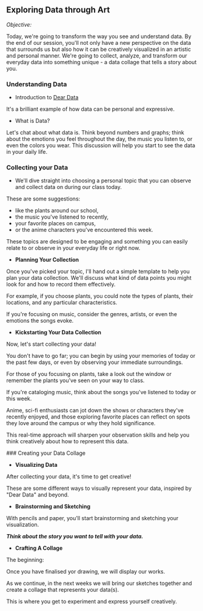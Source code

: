 ## Exploring Data through Art

*Objective:*

Today, we're going to transform the way you see and understand data. By the end of our session, you'll not only have a new perspective on the data that surrounds us but also how it can be creatively visualized in an artistic and personal manner. We're going to collect, analyze, and transform our everyday data into something unique - a data collage that tells a story about you.

### Understanding Data

* Introduction to [Dear Data](http://www.dear-data.com/theproject)

It's a brilliant example of how data can be personal and expressive.

* What is Data? 

Let's chat about what data is. 
Think beyond numbers and graphs; think about the emotions you feel throughout the day, the music you listen to, or even the colors you wear. This discussion will help you start to see the data in your daily life.

### Collecting your Data

* We'll dive straight into choosing a personal topic that you can observe and collect data on during our class today. 

These are some suggestions: 
- like the plants around our school, 
- the music you've listened to recently, 
- your favorite places on campus, 
- or the anime characters you've encountered this week. 

These topics are designed to be engaging and something you can easily relate to or observe in your everyday life or right now.

* **Planning Your Collection** 

Once you've picked your topic, I'll hand out a simple template to help you plan your data collection. We'll discuss what kind of data points you might look for and how to record them effectively. 

For example, if you choose plants, you could note the types of plants, their locations, and any particular characteristics. 

If you're focusing on music, consider the genres, artists, or even the emotions the songs evoke.

* **Kickstarting Your Data Collection**

Now, let's start collecting your data! 

You don't have to go far; you can begin by using your memories of today or the past few days, or even by observing your immediate surroundings. 

For those of you focusing on plants, take a look out the window or remember the plants you've seen on your way to class. 

If you're cataloging music, think about the songs you've listened to today or this week. 

Anime, sci-fi enthusiasts can jot down the shows or characters they've recently enjoyed, and those exploring favorite places can reflect on spots they love around the campus or why they hold significance. 

This real-time approach will sharpen your observation skills and help you think creatively about how to represent this data.

### Creating your Data Collage

* **Visualizing Data**

After collecting your data, it's time to get creative! 

These are some different ways to visually represent your data, inspired by "Dear Data" and beyond.

* **Brainstorming and Sketching**

With pencils and paper, you'll start brainstorming and sketching your visualization. 

***Think about the story you want to tell with your data.***

* **Crafting A Collage**

The beginning:

Once you have finalised yor drawing, we will display our works. 


As we continue, in the next weeks we will bring our sketches together and create a collage that represents your data(s). 

This is where you get to experiment and express yourself creatively.
